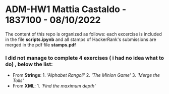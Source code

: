 # ADM-HW1 Mattia Castaldo - 1837100 - 08/10/2022
The content of this repo is organized as follows:  each excercise is included in the file **scripts.ipynb** and all stamps of HackerRank's submissions are merged in the pdf file **stamps.pdf**
### I did not manage to complete 4 exercises ( i had no idea what to do) , below the list:
  * From **Strings**:
        1. _'Alphabet Rangoli'_
        2. _'The Minion Game'_
        3. _'Merge the Tolls'_
  * From **XML**:
        1. _'Find the maximum depth'_

     
